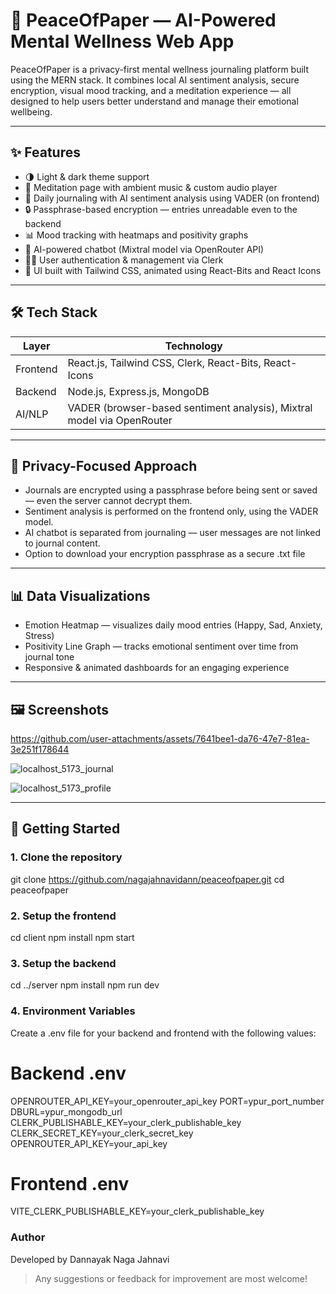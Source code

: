 # 🧠 PeaceOfPaper — AI-Powered Mental Wellness Web App

PeaceOfPaper is a privacy-first mental wellness journaling platform built using the MERN stack. It combines local AI sentiment analysis, secure encryption, visual mood tracking, and a meditation experience — all designed to help users better understand and manage their emotional wellbeing.

---

## ✨ Features

- 🌗 Light & dark theme support
- 🧘 Meditation page with ambient music & custom audio player
- 📓 Daily journaling with AI sentiment analysis using VADER (on frontend)
- 🔒 Passphrase-based encryption — entries unreadable even to the backend
- 📊 Mood tracking with heatmaps and positivity graphs
- 🤖 AI-powered chatbot (Mixtral model via OpenRouter API)
- 🙋‍♀️ User authentication & management via Clerk
- 🎨 UI built with Tailwind CSS, animated using React-Bits and React Icons

---

## 🛠 Tech Stack

| Layer        | Technology                                                                 |
|--------------|----------------------------------------------------------------------------|
| Frontend     | React.js, Tailwind CSS, Clerk, React-Bits, React-Icons                     |
| Backend      | Node.js, Express.js, MongoDB                                               |
| AI/NLP       | VADER (browser-based sentiment analysis), Mixtral model via OpenRouter     |

---

## 🔐 Privacy-Focused Approach

- Journals are encrypted using a passphrase before being sent or saved — even the server cannot decrypt them.
- Sentiment analysis is performed on the frontend only, using the VADER model.
- AI chatbot is separated from journaling — user messages are not linked to journal content.
- Option to download your encryption passphrase as a secure .txt file

---

## 📊 Data Visualizations

- Emotion Heatmap — visualizes daily mood entries (Happy, Sad, Anxiety, Stress)
- Positivity Line Graph — tracks emotional sentiment over time from journal tone
- Responsive & animated dashboards for an engaging experience

---

## 🖼 Screenshots


https://github.com/user-attachments/assets/7641bee1-da76-47e7-81ea-3e251f178644

![localhost_5173_journal](https://github.com/user-attachments/assets/8d27343b-a5ea-470b-bdc2-bd6f0cac3eb4)

![localhost_5173_profile](https://github.com/user-attachments/assets/9ef81c21-6a9e-438c-a79a-85cbbd7bd1a9)

---

## 🚀 Getting Started

### 1. Clone the repository

git clone https://github.com/nagajahnavidann/peaceofpaper.git
cd peaceofpaper

### 2. Setup the frontend
cd client
npm install
npm start

### 3. Setup the backend

cd ../server
npm install
npm run dev

### 4. Environment Variables
Create a .env file for your backend and frontend with the following values:

# Backend .env

OPENROUTER_API_KEY=your_openrouter_api_key
PORT=ypur_port_number
DBURL=ypur_mongodb_url
CLERK_PUBLISHABLE_KEY=your_clerk_publishable_key
CLERK_SECRET_KEY=your_clerk_secret_key
OPENROUTER_API_KEY=your_api_key

# Frontend .env
VITE_CLERK_PUBLISHABLE_KEY=your_clerk_publishable_key

### Author
Developed by Dannayak Naga Jahnavi

>  Any suggestions or feedback for improvement are most welcome!

